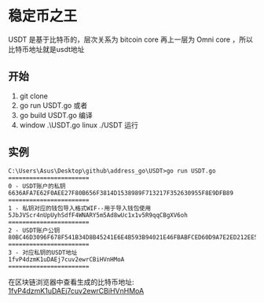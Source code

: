 # 稳定币之王
USDT 是基于比特币的，层次关系为 bitcoin core 再上一层为 Omni core ，所以比特币地址就是usdt地址
## 开始
1. git clone 
2. go run USDT.go
或者
1. go build USDT.go   编译
2. window .\USDT.go  linux ./USDT  运行
## 实例
```shell
C:\Users\Asus\Desktop\github\address_go\USDT>go run USDT.go
=======================
0 - USDT账户的私钥
6636AFA7E62F0AEE27F80B656F3814D1538989F713217F352630955F8E9DFB89
=======================
1 - 私钥对应的钱包导入格式WIF--用于导入钱包使用
5JbJVScr4nUpUyhSdfF4WNARY5m5Ad8wUc1x1v5R9qqCBgXV6oh
=======================
2 - USDT账户公钥
80BC46D3096F678F541B34D8B45241E6E4B593B94021E46FBABFCED60D9A7E2ED212EE586EF258B1723BA6BEF3D4BB574E473B37F719439D8F14F17B2EA7283C
=======================
3 - 对应私钥的USDT地址
1fvP4dzmK1uDAEj7cuv2ewrCBiHVnHMoA
=======================
```
在区块链浏览器中查看生成的比特币地址: [1fvP4dzmK1uDAEj7cuv2ewrCBiHVnHMoA](https://omniexplorer.info/search/1fvP4dzmK1uDAEj7cuv2ewrCBiHVnHMoA)